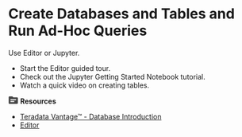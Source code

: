 # Create Databases and Tables and Run Ad-Hoc Queries

Use Editor or Jupyter.

* Start the Editor guided tour.
* Check out the Jupyter Getting Started Notebook tutorial.
* Watch a quick video on creating tables.

![../Images/fluto-icn-resources.png](../Images/fluto-icn-resources.png) **Resources**

* [Teradata Vantage™ - Database Introduction](https://docs.teradata.com/access/sources/dita/map?dita:mapPath=qia1556235689628.ditamap)
* [Editor](https://docs.teradata.com/r/dLArVI09J62c8byzVbHMtw/E_Y7lej97C_G_EnczQ8gaA)